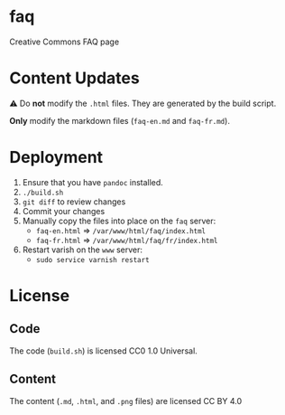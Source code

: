 # faq

Creative Commons FAQ page


# Content Updates

:warning: Do **not** modify the `.html` files. They are generated by the build
script.

**Only** modify the markdown files (`faq-en.md` and `faq-fr.md`).


# Deployment

1. Ensure that you have `pandoc` installed.
2. `./build.sh`
3. `git diff` to review changes
4. Commit your changes
5. Manually copy the files into place on the `faq` server:
   - `faq-en.html` => `/var/www/html/faq/index.html`
   - `faq-fr.html` => `/var/www/html/faq/fr/index.html`
6. Restart varish on the `www` server:
   - `sudo service varnish restart`


# License


## Code

The code (`build.sh`) is licensed CC0 1.0 Universal.


## Content

The content (`.md`, `.html`, and `.png` files) are licensed CC BY 4.0
